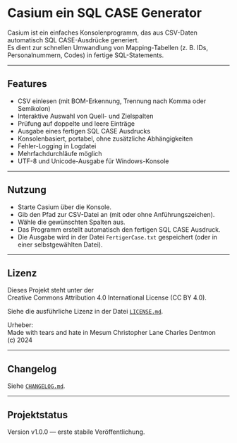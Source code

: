 # Casium ein SQL CASE Generator

Casium ist ein einfaches Konsolenprogramm, das aus CSV-Daten automatisch SQL CASE-Ausdrücke generiert.  
Es dient zur schnellen Umwandlung von Mapping-Tabellen (z. B. IDs, Personalnummern, Codes) in fertige SQL-Statements.

---

## Features

- CSV einlesen (mit BOM-Erkennung, Trennung nach Komma oder Semikolon)
- Interaktive Auswahl von Quell- und Zielspalten
- Prüfung auf doppelte und leere Einträge
- Ausgabe eines fertigen SQL CASE Ausdrucks
- Konsolenbasiert, portabel, ohne zusätzliche Abhängigkeiten
- Fehler-Logging in Logdatei
- Mehrfachdurchläufe möglich
- UTF-8 und Unicode-Ausgabe für Windows-Konsole

---

## Nutzung

- Starte Casium über die Konsole.
- Gib den Pfad zur CSV-Datei an (mit oder ohne Anführungszeichen).
- Wähle die gewünschten Spalten aus.
- Das Programm erstellt automatisch den fertigen SQL CASE Ausdruck.
- Die Ausgabe wird in der Datei `FertigerCase.txt` gespeichert (oder in einer selbstgewählten Datei).

---

## Lizenz

Dieses Projekt steht unter der  
Creative Commons Attribution 4.0 International License (CC BY 4.0).

Siehe die ausführliche Lizenz in der Datei [`LICENSE.md`](LICENSE.md).

Urheber:  
Made with tears and hate in Mesum
Christopher Lane Charles Dentmon  
(c) 2024

---

## Changelog

Siehe [`CHANGELOG.md`](CHANGELOG.md).

---

## Projektstatus

Version v1.0.0 — erste stabile Veröffentlichung.